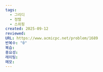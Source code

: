 ```yaml
---
tags:
  - 그리디
  - 정렬
  - 스위핑
created: 2025-09-12
reviewed:
URL: https://www.acmicpc.net/problem/1689
반복수: "0"
복습:
중요성:
레이팅:
메모:
---
```


